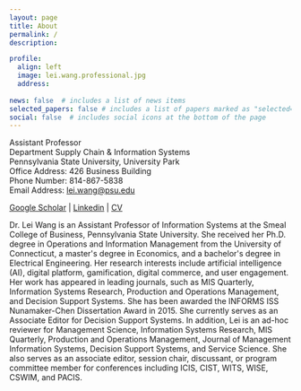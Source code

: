 ```yaml
---
layout: page
title: About
permalink: /
description: 

profile:
  align: left
  image: lei.wang.professional.jpg
  address: 
  
news: false  # includes a list of news items
selected_papers: false # includes a list of papers marked as "selected={true}"
social: false  # includes social icons at the bottom of the page
---
```


Assistant Professor<br>
Department Supply Chain & Information Systems<br>
Pennsylvania State University, University Park<br>
Office Address: 426 Business Building<br>
Phone Number: 814-867-5838<br>
Email Address: lei.wang@psu.edu<br>

 
[Google Scholar](https://scholar.google.com/citations?hl=en&user=wJNAAmIAAAAJ&view_op=list_works&sortby=pubdate)   |   [Linkedin](https://www.linkedin.com/in/lei-wang-88810a3a/)   |   [CV](/assets/files/lei.wang.cv.pdf) <be>

Dr. Lei Wang is an Assistant Professor of Information Systems at the Smeal College of Business, Pennsylvania State University. She received her Ph.D. degree in Operations and Information Management from the University of Connecticut, a master's degree in Economics, and a bachelor's degree in Electrical Engineering. Her research interests include artificial intelligence (AI), digital platform, gamification, digital commerce, and user engagement. Her work has appeared in leading journals, such as MIS Quarterly, Information Systems Research, Production and Operations Management, and Decision Support Systems. She has been awarded the INFORMS ISS Nunamaker-Chen Dissertation Award in 2015. She currently serves as an Associate Editor for Decision Support Systems. In addition, Lei is an ad-hoc reviewer for Management Science, Information Systems Research, MIS Quarterly, Production and Operations Management, Journal of Management Information Systems, Decision Support Systems, and Service Science. She also serves as an associate editor, session chair, discussant, or program committee member for conferences including ICIS, CIST, WITS, WISE, CSWIM, and PACIS.
